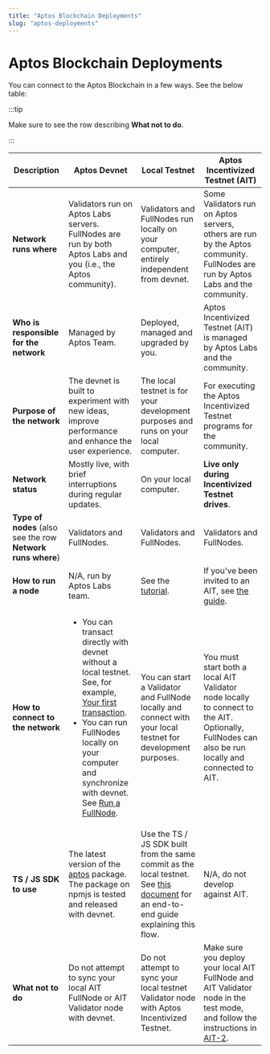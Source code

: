 ```yaml
---
title: "Aptos Blockchain Deployments"
slug: "aptos-deployments"
---
```


# Aptos Blockchain Deployments

You can connect to the Aptos Blockchain in a few ways. See the below table:

:::tip

Make sure to see the row describing **What not to do**.

:::

|Description | Aptos Devnet | Local Testnet | Aptos Incentivized Testnet (AIT)|
|---|---|---|---|
|**Network runs where**| Validators run on Aptos Labs servers. FullNodes are run by both Aptos Labs and you (i.e., the Aptos community).| Validators and FullNodes run locally on your computer, entirely independent from devnet. | Some Validators run on Aptos servers, others are run by the Aptos community. FullNodes are run by Aptos Labs and the community.|
|**Who is responsible for the network**|Managed by Aptos Team. | Deployed, managed and upgraded by you.| Aptos Incentivized Testnet (AIT) is managed by Aptos Labs and the community.|
|**Purpose of the network**|The devnet is built to experiment with new ideas, improve performance and enhance the user experience.| The local testnet is for your development purposes and runs on your local computer.| For executing the Aptos Incentivized Testnet programs for the community.|
|**Network status**|Mostly live, with brief interruptions during regular updates. | On your local computer. | **Live only during Incentivized Testnet drives**. |
|**Type of nodes** (also see the row **Network runs where**) |Validators and FullNodes. | Validators and FullNodes. | Validators and FullNodes.|
|**How to run a node**| N/A, run by Aptos Labs team. | See the [tutorial](local-testnet/using-cli-to-run-a-local-testnet.md). | If you've been invited to an AIT, see [the guide](ait/index.md).|
|**How to connect to the network**|<ul><li> You can transact directly with devnet without a local testnet. See, for example, [Your first transaction](../tutorials/first-transaction.md).</li><li> You can run FullNodes locally on your computer and synchronize with devnet. See [Run a FullNode](/nodes/full-node/fullnode-for-devnet).</li></ul>| You can start a Validator and FullNode locally and connect with your local testnet for development purposes. | You must start both a local AIT Validator node locally to connect to the AIT. Optionally, FullNodes can also be run locally and connected to AIT.|
|**TS / JS SDK to use**|The latest version of the [aptos](https://www.npmjs.com/package/aptos) package. The package on npmjs is tested and released with devnet. | Use the TS / JS SDK built from the same commit as the local testnet. See [this document](../guides/local-testnet-dev-flow) for an end-to-end guide explaining this flow. | N/A, do not develop against AIT. |
|**What not to do**| Do not attempt to sync your local AIT FullNode or AIT Validator node with devnet. | Do not attempt to sync your local testnet Validator node with Aptos Incentivized Testnet. | Make sure you deploy your local AIT FullNode and AIT Validator node in the test mode, and follow the instructions in [AIT-2](/nodes/ait/ait-2).|

